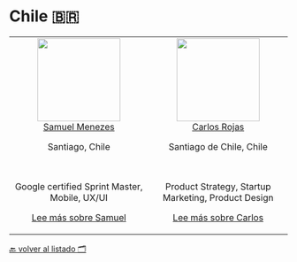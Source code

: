 # Chile 🇧🇷

<table>
  <tbody>
    <tr>
      <td align="center" width="20%" valign="top">
        <img width="150" height="150" src="https://developers.google.com/experts/img/user/109310059530487407458.png">
        <br>
        <a href="https://twitter.com/samuelmenezes">Samuel Menezes</a>
        <p>Santiago, Chile</p>
        <br>
        <p>Google certified Sprint Master, Mobile, UX/UI</p>
        <p><a title="Lee más sobre Samuel - Google Experts" href="https://developers.google.com/experts/people/samuel-menezes">Lee más sobre Samuel<a></p>
      </td>
      <td align="center" width="20%" valign="top">
        <img width="150" height="150" src="https://developers.google.com/experts/img/user/108109283627310982686.jpg">
        <br>
        <a href="https://twitter.com/carlosrojas_o">Carlos Rojas</a>
        <p>Santiago de Chile, Chile</p>
        <br>
        <p>Product Strategy, Startup Marketing, Product Design</p>
        <p><a title="Lee más sobre Carlos - Google Experts" href="https://developers.google.com/experts/people/carlos-rojas">Lee más sobre Carlos<a></p>
      </td>
     </tr>
  </tbody>
</table>

[🔙 volver al listado 🗂️](https://github.com/Villanuevand/google-experts-latam#readme)